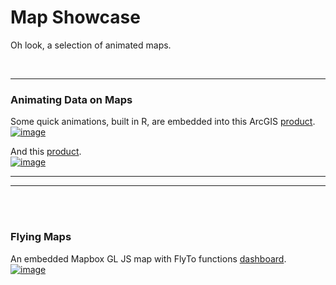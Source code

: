 # Map Showcase
Oh look, a selection of animated maps.

<br>
<hr>

### Animating Data on Maps 
Some quick animations, built in R, are embedded into this ArcGIS [product](https://github.com/ctedja/map_showcase/blob/main/afg_storymap.gif).
<br>
[![image](https://github.com/ctedja/map_showcase/blob/main/afg_storymap.gif)](https://arcg.is/0ubWPy)
<br>

And this [product](https://github.com/ctedja/map_showcase/blob/main/regional_storymap.gif).
<br>
[![image](https://github.com/ctedja/map_showcase/blob/main/regional_storymap.gif)](https://arcg.is/z4vKK)
<br>
<hr>

<hr>
<br>
<br>


### Flying Maps
An embedded Mapbox GL JS map with FlyTo functions [dashboard](https://ctedja.github.io/regional_food_crisis/index.html).
<br>
[![image](https://github.com/ctedja/map_showcase/blob/main/mapboxgljs.gif)](https://ctedja.github.io/regional_food_crisis/index.html)

<br>

